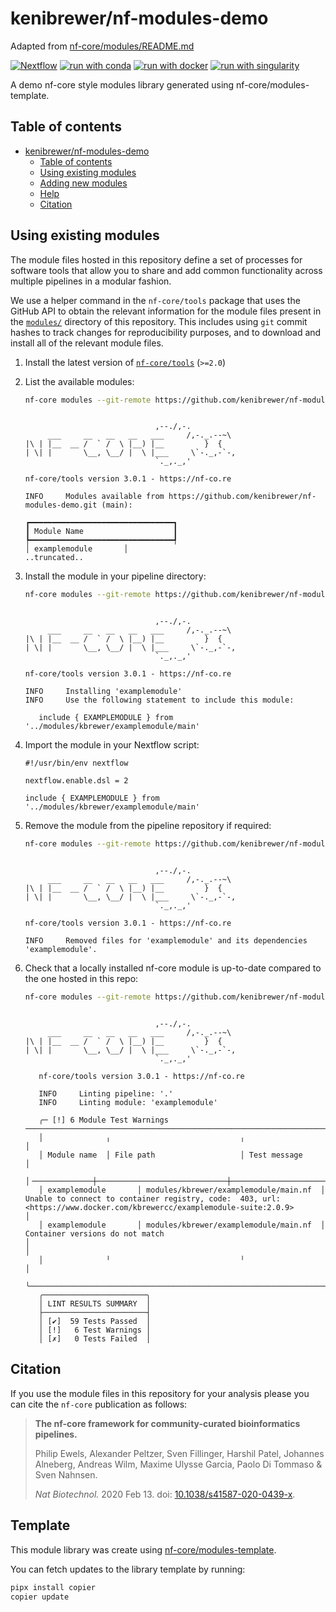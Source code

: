 # kenibrewer/nf-modules-demo

Adapted from [nf-core/modules/README.md](https://github.com/nf-core/modules/blob/master/README.md)

[![Nextflow](https://img.shields.io/badge/nextflow%20DSL2-%E2%89%A521.10.3-23aa62.svg?labelColor=000000)](https://www.nextflow.io/)
[![run with conda](http://img.shields.io/badge/run%20with-conda-3EB049?labelColor=000000&logo=anaconda)](https://docs.conda.io/en/latest/)
[![run with docker](https://img.shields.io/badge/run%20with-docker-0db7ed?labelColor=000000&logo=docker)](https://www.docker.com/)
[![run with singularity](https://img.shields.io/badge/run%20with-singularity-1d355c.svg?labelColor=000000)](https://sylabs.io/docs/)

A demo nf-core style modules library generated using nf-core/modules-template.

## Table of contents

- [kenibrewer/nf-modules-demo](#kenibrewer/nf-modules-demo)
  - [Table of contents](#table-of-contents)
  - [Using existing modules](#using-existing-modules)
  - [Adding new modules](#adding-new-modules)
  - [Help](#help)
  - [Citation](#citation)

## Using existing modules

The module files hosted in this repository define a set of processes for software tools that allow you to share and add common functionality across multiple pipelines in a modular fashion.

We use a helper command in the `nf-core/tools` package that uses the GitHub API to obtain the relevant information for the module files present in the [`modules/`](modules/) directory of this repository. This includes using `git` commit hashes to track changes for reproducibility purposes, and to download and install all of the relevant module files.

1. Install the latest version of [`nf-core/tools`](https://github.com/nf-core/tools#installation) (`>=2.0`)
2. List the available modules:

   ```bash
   nf-core modules --git-remote https://github.com/kenibrewer/nf-modules-demo.git list remote
   ```

   ```console

                                ,--./,-.
        ___     __   __   __   ___     /,-._.--~\
   |\ | |__  __ /  ` /  \ |__) |__         }  {
   | \| |       \__, \__/ |  \ |___     \`-._,-`-,
                                `._,._,'

   nf-core/tools version 3.0.1 - https://nf-co.re

   INFO     Modules available from https://github.com/kenibrewer/nf-modules-demo.git (main):

   ┏━━━━━━━━━━━━━━━━━━━━━━━━━━━━━━━━┓
   ┃ Module Name                    ┃
   ┡━━━━━━━━━━━━━━━━━━━━━━━━━━━━━━━━┩
   │ examplemodule       │
   ..truncated..
   ```

3. Install the module in your pipeline directory:

   ```bash
   nf-core modules --git-remote https://github.com/kenibrewer/nf-modules-demo.git install examplemodule
   ```

   ```console

                                ,--./,-.
        ___     __   __   __   ___     /,-._.--~\
   |\ | |__  __ /  ` /  \ |__) |__         }  {
   | \| |       \__, \__/ |  \ |___     \`-._,-`-,
                                `._,._,'

   nf-core/tools version 3.0.1 - https://nf-co.re

   INFO     Installing 'examplemodule'
   INFO     Use the following statement to include this module:

      include { EXAMPLEMODULE } from '../modules/kbrewer/examplemodule/main'
   ```

4. Import the module in your Nextflow script:

   ```nextflow
   #!/usr/bin/env nextflow

   nextflow.enable.dsl = 2

   include { EXAMPLEMODULE } from '../modules/kbrewer/examplemodule/main'
   ```

5. Remove the module from the pipeline repository if required:

   ```bash
   nf-core modules --git-remote https://github.com/kenibrewer/nf-modules-demo.git remove examplemodule
   ```

   ```console

                                ,--./,-.
        ___     __   __   __   ___     /,-._.--~\
   |\ | |__  __ /  ` /  \ |__) |__         }  {
   | \| |       \__, \__/ |  \ |___     \`-._,-`-,
                                `._,._,'

   nf-core/tools version 3.0.1 - https://nf-co.re

   INFO     Removed files for 'examplemodule' and its dependencies 'examplemodule'.
   ```

6. Check that a locally installed nf-core module is up-to-date compared to the one hosted in this repo:

   ```bash
   nf-core modules --git-remote https://github.com/kenibrewer/nf-modules-demo.git lint examplemodule
   ```

   ```console

                                ,--./,-.
        ___     __   __   __   ___     /,-._.--~\
   |\ | |__  __ /  ` /  \ |__) |__         }  {
   | \| |       \__, \__/ |  \ |___     \`-._,-`-,
                                `._,._,'

      nf-core/tools version 3.0.1 - https://nf-co.re

      INFO     Linting pipeline: '.'
      INFO     Linting module: 'examplemodule'

      ╭─ [!] 6 Module Test Warnings ──────────────────────────────────────────────────────────────────────────────────────────────────────────────────────────────────────────────────────────╮
      │              ╷                             ╷                                                                                                                                          │
      │ Module name  │ File path                   │ Test message                                                                                                                             │
      │╶─────────────┼─────────────────────────────┼─────────────────────────────────────────────────────────────────────────────────────────────────────────────────────────────────────────╴│
      │ examplemodule       │ modules/kbrewer/examplemodule/main.nf  │ Unable to connect to container registry, code:  403, url: <https://www.docker.com/kbrewercc/examplemodule-suite:2.0.9>                                │
      │ examplemodule       │ modules/kbrewer/examplemodule/main.nf  │ Container versions do not match                                                                                                          │                                                                  │
      │              ╵                             ╵                                                                                                                                          │
      ╰───────────────────────────────────────────────────────────────────────────────────────────────────────────────────────────────────────────────────────────────────────────────────────╯
      ╭───────────────────────╮
      │ LINT RESULTS SUMMARY  │
      ├───────────────────────┤
      │ [✔]  59 Tests Passed  │
      │ [!]   6 Test Warnings │
      │ [✗]   0 Tests Failed  │
   ```

## Citation

If you use the module files in this repository for your analysis please you can cite the `nf-core` publication as follows:

> **The nf-core framework for community-curated bioinformatics pipelines.**
>
> Philip Ewels, Alexander Peltzer, Sven Fillinger, Harshil Patel, Johannes Alneberg, Andreas Wilm, Maxime Ulysse Garcia, Paolo Di Tommaso & Sven Nahnsen.
>
> _Nat Biotechnol._ 2020 Feb 13. doi: [10.1038/s41587-020-0439-x](https://dx.doi.org/10.1038/s41587-020-0439-x).

## Template

This module library was create using [nf-core/modules-template](https://github.com/nf-core/modules-template).

You can fetch updates to the library template by running:

```bash
pipx install copier
copier update
```
